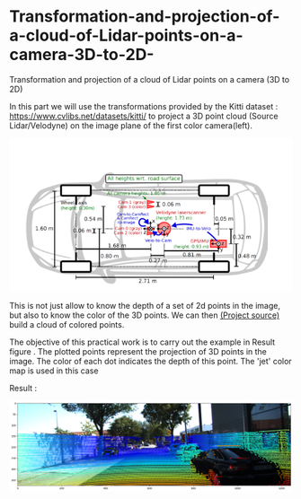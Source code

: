 # Transformation-and-projection-of-a-cloud-of-Lidar-points-on-a-camera-3D-to-2D-
Transformation and projection of a cloud of Lidar points on a camera (3D to 2D)

In this part we will use the transformations provided by the Kitti dataset : https://www.cvlibs.net/datasets/kitti/ to project a 3D point cloud (Source Lidar/Velodyne) on the image plane of the first color camera(left).
<p>
  <img src="/result/KITTI_ENVIREMNT.PNG" width="1000" />
</p>

This is not just allow to know the depth of a set of 2d points in the image, but also to know the color of the 3D points. We can then <a href="https://github.com/cherifsid/3D-scene-reconstruction-using-camera-and-Lidar-from-KITTI-dataset">(Project source)</a> build a cloud of colored points.

The objective of this practical work is to carry out the example in Result figure .
The plotted points represent the projection of 3D points in the image. The color of each dot indicates the depth of this point.
The 'jet' color map is used in this case

Result : 

<p>
  <img src="/result/plot.png" width="1000" />
</p>
